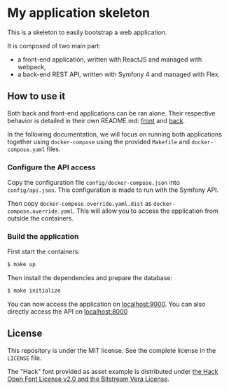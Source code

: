 # My application skeleton

This is a skeleton to easily bootstrap a web application.

It is composed of two main part:
- a front-end application, written with ReactJS and managed with webpack,
- a back-end REST API, written with Symfony 4 and managed with Flex.

## How to use it

Both back and front-end applications can be ran alone. Their respective behavior is detailed in their own README.md:
[front](https://github.com/damien-carcel/app-skeleton/blob/master/front/README.md) and [back](https://github.com/damien-carcel/app-skeleton/blob/master/back/README.md).

In the following documentation, we will focus on running both applications together using `docker-compose` using the provided `Makefile` and `docker-compose.yaml` files.

### Configure the API access

Copy the configuration file `config/docker-compose.json` into `config/api.json`. This configuration is made to run with the Symfony API.

Then copy `docker-compose.override.yaml.dist` as `docker-compose.override.yaml`. This will allow you to access the application from outside the containers.

### Build the application

First start the containers:

```bash
$ make up
```

Then install the dependencies and prepare the database:

```bash
$ make initialize
```

You can now access the application on [localhost:9000](http://localhost:9000). You can also directly access the API on [localhost:8000](http://localhost:8000)

## License

This repository is under the MIT license. See the complete license in the `LICENSE` file.

The "Hack" font provided as asset example is distributed under [the Hack Open Font License v2.0 and the Bitstream Vera License](https://github.com/chrissimpkins/Hack/blob/master/LICENSE.md).
